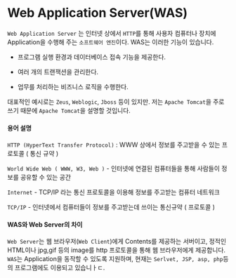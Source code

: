 
# **Web Application Server(WAS)**

`Web Application Server` 는 인터넷 상에서 `HTTP`를 통해 사용자 컴퓨터나  장치에 Application을 수행해 주는 `소프트웨어 엔진`이다. WAS는 이러한 기능이 있습니다.

- 프로그램 실행 환경과 데이터베이스 접속 기능을 제공한다.

- 여러 개의 트랜잭션을 관리한다.

- 업무를 처리하는 비즈니스 로직을 수행한다.

대표적인 예시로는 `Zeus`, `Weblogic`, `Jboss` 등이 있지만. 저는 `Apache Tomcat`을 주로 쓰기 때문에
`Apache Tomcat`을 설명할 것입니다.



#### 용어 설명


`HTTP (HyperText Transfer Protocol)` : WWW 상에서 정보를 주고받을 수 있는 프로토콜 ( 통신 규약 )

`World Wide Web ( WWW, W3, Web )` - 인터넷에 연결된 컴퓨터들을 통해 사람들이 정보를 공유할 수 있는 공간

`Internet` - TCP/IP 라는 통신 프로토콜을 이용해 정보를 주고받는 컴퓨터 네트워크

`TCP/IP` - 인터넷에서 컴퓨터들이 정보를 주고받는데 쓰이는 통신규약 ( 프로토콜 )



#### WAS와 Web Server의 차이 

`Web Server`는 웹 브라우저(`Web Client`)에게 Contents를 제공하는 서버이고, 정적인 HTML이나 jpg,gif 등의 image를 http 프로토콜을 통해 웹 브라우저에게 제공합니다.   `WAS`는 Application을 동작할 수 있도록 지원하며, 현재는 `Serlvet, JSP, asp, php`등의 프로그램에도 이용되고 있습니ㅏㄷ.